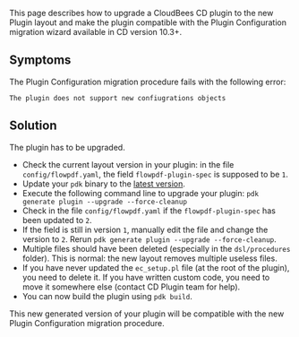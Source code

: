 This page describes how to upgrade a CloudBees CD plugin to the new Plugin layout and make the plugin compatible with the Plugin Configuration migration wizard available in CD version 10.3+.

## Symptoms

The Plugin Configuration migration procedure fails with the following error:
```
The plugin does not support new confiugrations objects
```

## Solution

The plugin has to be upgraded.
* Check the current layout version in your plugin: in the file `config/flowpdf.yaml`, the field `flowpdf-plugin-spec` is supposed to be `1`.
* Update your `pdk` binary to the [latest version](https://github.com/electric-cloud-community/flowpdf).
* Execute the following command line to upgrade your plugin: `pdk generate plugin --upgrade --force-cleanup`
* Check in the file `config/flowpdf.yaml` if the `flowpdf-plugin-spec` has been updated to `2`.
* If the field is still in version `1`, manually edit the file and change the version to `2`. Rerun `pdk generate plugin --upgrade --force-cleanup`.
* Multiple files should have been deleted (especially in the `dsl/procedures` folder). This is normal: the new layout removes multiple useless files.
* If you have never updated the `ec_setup.pl` file (at the root of the plugin), you need to delete it. If you have written custom code, you need to move it somewhere else (contact CD Plugin team for help).
* You can now build the plugin using `pdk build`.

This new generated version of your plugin will be compatible with the new Plugin Configuration migration procedure.

